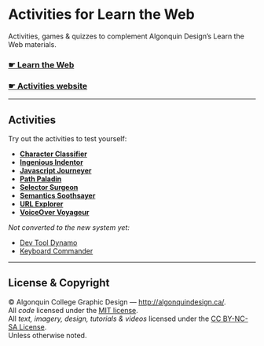 # Activities for Learn the Web

Activities, games & quizzes to complement Algonquin Design’s Learn the Web materials.

### [☛ Learn the Web](http://learn-the-web.algonquindesign.ca/)
### [☛ Activities website](http://activities.learn-the-web.algonquindesign.ca/)

---

## Activities

Try out the activities to test yourself:

- [**Character Classifier**](http://activities.learn-the-web.algonquindesign.ca/character-classifier/)
- [**Ingenious Indentor**](http://activities.learn-the-web.algonquindesign.ca/ingenious-indentor/)
- [**Javascript Journeyer**](http://activities.learn-the-web.algonquindesign.ca/javascript-journeyer/)
- [**Path Paladin**](http://activities.learn-the-web.algonquindesign.ca/path-paladin/)
- [**Selector Surgeon**](http://activities.learn-the-web.algonquindesign.ca/selector-surgeon/)
- [**Semantics Soothsayer**](http://activities.learn-the-web.algonquindesign.ca/semantics-soothsayer/)
- [**URL Explorer**](http://activities.learn-the-web.algonquindesign.ca/url-explorer/)
- [**VoiceOver Voyageur**](http://activities.learn-the-web.algonquindesign.ca/voiceover-voyageur/)

*Not converted to the new system yet:*

- [Dev Tool Dynamo](http://thomasjbradley.github.io/dev-tool-dynamo/)
- [Keyboard Commander](http://thomasjbradley.github.io/keyboard-commander/)

---

## License & Copyright

© Algonquin College Graphic Design — <http://algonquindesign.ca/>.<br>
All *code* licensed under the [MIT license](LICENSE).<br>
All *text, imagery, design, tutorials & videos* licensed under the [CC BY-NC-SA License](http://creativecommons.org/licenses/by-nc-sa/4.0/).<br>
Unless otherwise noted.
